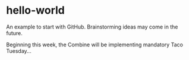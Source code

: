 # hello-world
An example to start with GitHub. Brainstorming ideas may come in the future. 

Beginning this week, the Combine will be implementing mandatory Taco Tuesday...
